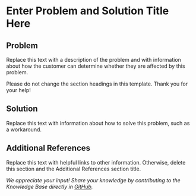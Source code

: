 # Enter Problem and Solution Title Here

## Problem

Replace this text with a description of the problem and with information about how the customer can determine whether they are affected by this problem. 

Please do not change the section headings in this template. Thank you for your help!

## Solution

Replace this text with information about how to solve this problem, such as a workaround.

## Additional References

Replace this text with helpful links to other information. Otherwise, delete this section and the Additional References section title.

*We appreciate your input! Share your knowledge by contributing to the Knowledge Base directly in [GitHub](https://github.com/exasol/public-knowledgebase).*